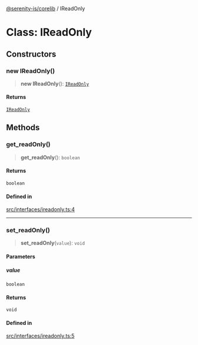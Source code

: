 [@serenity-is/corelib](../README.md) / IReadOnly

# Class: IReadOnly

## Constructors

### new IReadOnly()

> **new IReadOnly**(): [`IReadOnly`](IReadOnly.md)

#### Returns

[`IReadOnly`](IReadOnly.md)

## Methods

### get\_readOnly()

> **get\_readOnly**(): `boolean`

#### Returns

`boolean`

#### Defined in

[src/interfaces/ireadonly.ts:4](https://github.com/serenity-is/serenity/blob/master/packages/corelib/src/interfaces/ireadonly.ts#L4)

***

### set\_readOnly()

> **set\_readOnly**(`value`): `void`

#### Parameters

##### value

`boolean`

#### Returns

`void`

#### Defined in

[src/interfaces/ireadonly.ts:5](https://github.com/serenity-is/serenity/blob/master/packages/corelib/src/interfaces/ireadonly.ts#L5)
